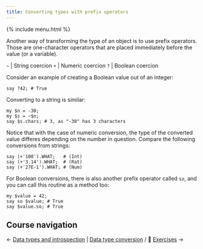 ```yaml
---
title: Converting types with prefix operators
---
```


{% include menu.html %}

Another way of transforming the type of an object is to use prefix operators. Those are one-character operators that are placed immediately before the value (or a variable).

`~` | String coercion
`+` | Numeric coercion
`?` | Boolean coercion

Consider an example of creating a Boolean value out of an integer:

    say ?42; # True

Converting to a string is similar:

    my $n = -30;
    my $s = ~$n;
    say $s.chars; # 3, as "-30" has 3 characters

Notice that with the case of numeric conversion, the type of the converted value differes depending on the number in question. Compare the following conversions from strings:

    say (+'100').WHAT;   # (Int)
    say (+'3.14').WHAT;  # (Rat)
    say (+'27E-1').WHAT; # (Num)

For Boolean conversions, there is also another prefix operator called `so`, and you can call this routine as a method too:

    my $value = 42;
    say so $value; # True
    say $value.so; # True

## Course navigation

← [Data types and introspection](/raku-course/what) | [Data type conversion](/raku-course/coercion) / 💪 [Exercises](../exercises) →
